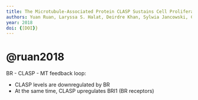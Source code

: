 ```yaml
---
title: The Microtubule-Associated Protein CLASP Sustains Cell Proliferation through a Brassinosteroid Signaling Negative Feedback Loop
authors: Yuan Ruan, Laryssa S. Halat, Deirdre Khan, Sylwia Jancowski, Chris Ambrose, Mark F. Belmonte, Geoffrey O. Wasteneys
year: 2018
doi: {[DOI}}
---
```

# @ruan2018

BR - CLASP - MT feedback loop:
- CLASP levels are downregulated by BR 
- At the same time, CLASP upregulates BRI1 (BR receptors)